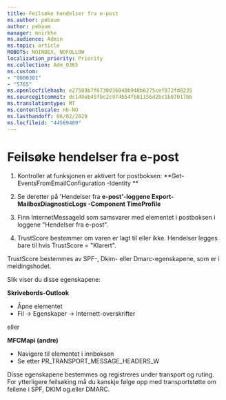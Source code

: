 ```yaml
---
title: Feilsøke hendelser fra e-post
ms.author: pebaum
author: pebaum
manager: mnirkhe
ms.audience: Admin
ms.topic: article
ROBOTS: NOINDEX, NOFOLLOW
localization_priority: Priority
ms.collection: Adm_O365
ms.custom:
- "9000301"
- "5765"
ms.openlocfilehash: e27589b7f6730036040b948b6275cef072fd8235
ms.sourcegitcommit: dc149ab45fbc2c974b54fb81156d2bc1b07017bb
ms.translationtype: MT
ms.contentlocale: nb-NO
ms.lasthandoff: 06/02/2020
ms.locfileid: "44569409"
---
```

# <a name="troubleshooting-events-from-email"></a>Feilsøke hendelser fra e-post

1. Kontroller at funksjonen er aktivert for postboksen: **Get-EventsFromEmailConfiguration -Identity <mailbox> **

2. Se deretter på 'Hendelser fra **e-post'-loggene Export-MailboxDiagnosticLogs <mailbox> -Component TimeProfile**

3. Finn InternetMessageId som samsvarer med elementet i postboksen i loggene "Hendelser fra e-post".  

4. TrustScore bestemmer om varen er lagt til eller ikke. Hendelser legges bare til hvis TrustScore = "Klarert".

TrustScore bestemmes av SPF-, Dkim- eller Dmarc-egenskapene, som er i meldingshodet.

Slik viser du disse egenskapene:

**Skrivebords-Outlook**

- Åpne elementet
- Fil -> Egenskaper -> Internett-overskrifter

eller

**MFCMapi (andre)**

- Navigere til elementet i innboksen
- Se etter PR_TRANSPORT_MESSAGE_HEADERS_W

Disse egenskapene bestemmes og registreres under transport og ruting. For ytterligere feilsøking må du kanskje følge opp med transportstøtte om feilene i SPF, DKIM og.eller DMARC.